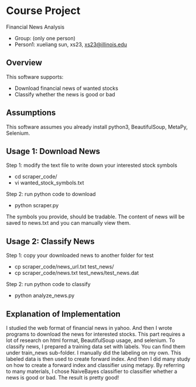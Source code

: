 # Course Project 

Financial News Analysis
- Group: (only one person)
- Person1: xueliang sun, xs23, xs23@illinois.edu

## Overview

This software supports:

- Download financial news of wanted stocks
- Classify whether the news is good or bad

## Assumptions

This software assumes you already install python3, BeautifulSoup, MetaPy, Selenium.

## Usage 1: Download News

Step 1: modify the text file to write down your interested stock symbols

- cd scraper_code/
- vi wanted_stock_symbols.txt

Step 2: run python code to download
- python scraper.py

The symbols you provide, should be tradable.
The content of news will be saved to news.txt and you can manually view them.

## Usage 2: Classify News

Step 1: copy your downloaded news to another folder for test

- cp scraper_code/news_url.txt test_news/
- cp scraper_code/news.txt test_news/test_news.dat

Step 2: run python code to classify
- python analyze_news.py

## Explanation of Implementation

I studied the web format of financial news in yahoo. And then I wrote programs to download the news for interested stocks.
This part requires a lot of research on html format, BeautifulSoup usage, and selenium.
To classify news, I prepared a training data set with labels. You can find them under train_news sub-folder.
I manually did the labeling on my own. This labeled data is then used to create forward index.
And then I did many study on how to create a forward index and classifier using metapy.
By referring to many materials, I chose NaiveBayes classifier to classifier whether a news is good or bad.
The result is pretty good!
